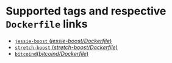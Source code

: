 # Supported tags and respective `Dockerfile` links

-	[`jessie-boost` (*jessie-boost/Dockerfile*)](https://github.com/felixweis/docker-buildpack-deps/blob/master/jessie-boost/Dockerfile)
-   [`stretch-boost` (*stretch-boost/Dockerfile*)](https://github.com/felixweis/docker-buildpack-deps/blob/master/stretch-boost/Dockerfile)
-	[`bitcoind`(*bitcoind/Dockerfile*)](https://github.com/felixweis/docker-buildpack-deps/blob/master/bitcoind/Dockerfile)
